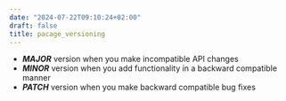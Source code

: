 ```yaml
---
date: "2024-07-22T09:10:24+02:00"
draft: false
title: pacage_versioning
---
```


-   ***MAJOR*** version when you make incompatible API changes
-   ***MINOR*** version when you add functionality in a backward
    compatible manner
-   ***PATCH*** version when you make backward compatible bug fixes
